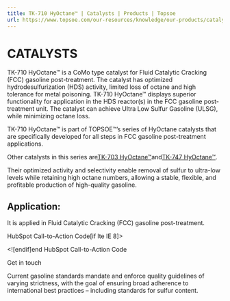 ```yaml
---
title: TK-710 HyOctane™ | Catalysts | Products | Topsoe
url: https://www.topsoe.com/our-resources/knowledge/our-products/catalysts/tk-710-hyoctanetm#main-content
---
```


# CATALYSTS

TK-710 HyOctane™ is a CoMo type catalyst for Fluid Catalytic Cracking (FCC) gasoline post-treatment. The catalyst has optimized hydrodesulfurization (HDS) activity, limited loss of octane and high tolerance for metal poisoning. TK-710 HyOctane™ displays superior functionality for application in the HDS reactor(s) in the FCC gasoline post-treatment unit. The catalyst can achieve Ultra Low Sulfur Gasoline (ULSG), while minimizing octane loss.

TK-710 HyOctane™ is part of TOPSOE™’s series of HyOctane catalysts that are specifically developed for all steps in FCC gasoline post-treatment applications.

Other catalysts in this series are[TK-703 HyOctane™](https://www.topsoe.com/products/catalysts/tk-703-hyoctanetm?hsLang=en)and[TK-747 HyOctane™](https://www.topsoe.com/products/catalysts/tk-747-hyoctanetm?hsLang=en).

Their optimized activity and selectivity enable removal of sulfur to ultra-low levels while retaining high octane numbers, allowing a stable, flexible, and profitable production of high-quality gasoline.

## Application:

It is applied in Fluid Catalytic Cracking (FCC) gasoline post-treatment.

HubSpot Call-to-Action Code[if lte IE 8]><div id="hs-cta-ie-element"></div><![endif][](https://cta-redirect.hubspot.com/cta/redirect/2115834/2c0c43fd-d059-47e5-87a9-44736037d531)end HubSpot Call-to-Action Code

Get in touch

Current gasoline standards mandate and enforce quality guidelines of varying strictness, with the goal of ensuring broad adherence to international best practices – including standards for sulfur content.